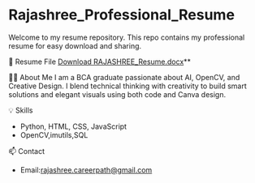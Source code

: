 # Rajashree_Professional_Resume

Welcome to my resume repository. This repo contains my professional resume for easy download and sharing.

📄 Resume File
[Download RAJASHREE_Resume.docx](./RAJASHREE_Resume.docx)**

🧑‍💼 About Me
I am a BCA graduate passionate about AI, OpenCV, and Creative Design. I blend technical thinking with creativity to build smart solutions and elegant visuals using both code and Canva design.

💡 Skills
- Python, HTML, CSS, JavaScript
- OpenCV,imutils,SQL

📫 Contact
- Email:rajashree.careerpath@gmail.com
  
